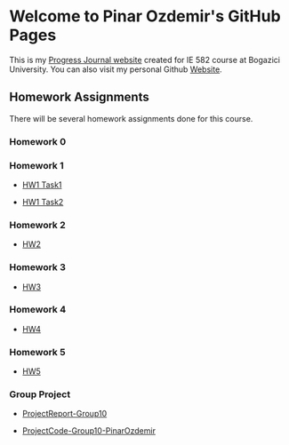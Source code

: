 # Welcome to Pinar Ozdemir's GitHub Pages

This is my [Progress Journal website](https://bu-ie-582.github.io/fall21-ozdemirpinar/) created for IE 582 course at Bogazici University. You can also visit my personal Github [Website](https://github.com/ozdemirpinar). 

## Homework Assignments

There will be several homework assignments done for this course.

### Homework 0


### Homework 1

* [HW1 Task1](https://bu-ie-582.github.io/fall21-ozdemirpinar/HW1_Task_1/HW1_Task1.html)

* [HW1 Task2](https://bu-ie-582.github.io/fall21-ozdemirpinar/HW1_Task_2/HW1_Task_2.html)

### Homework 2

* [HW2](https://bu-ie-582.github.io/fall21-ozdemirpinar/HW2/HW2.html)

### Homework 3

* [HW3](https://bu-ie-582.github.io/fall21-ozdemirpinar/HW3/HW3.html)

### Homework 4

* [HW4](https://bu-ie-582.github.io/fall21-ozdemirpinar/HW4/HW4.html)

### Homework 5

* [HW5](https://bu-ie-582.github.io/fall21-ozdemirpinar/HW5/HW5.R)

### Group Project

* [ProjectReport-Group10](https://bu-ie-582.github.io/fall21-ozdemirpinar/Project-Group10/IE582_ProjectReport_Group10.pdf)

* [ProjectCode-Group10-PinarOzdemir](https://bu-ie-582.github.io/fall21-ozdemirpinar/Project-Group10/ProjectCodes_Group10_PinarOzdemir.R)

